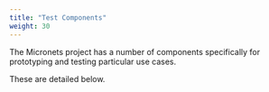```yaml
---
title: "Test Components"
weight: 30
---
```


The Micronets project has a number of components specifically for prototyping and testing particular use cases.

These are detailed below.